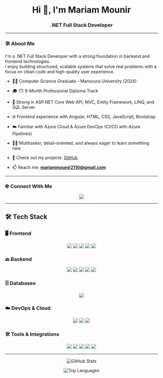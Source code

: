 <h1 align="center">Hi 👋, I'm Mariam Mounir</h1>
<h3 align="center">.NET Full Stack Developer </h3>

---

### 🛠 About Me

I'm a .NET Full Stack Developer with a strong foundation in backend and frontend technologies.  
I enjoy building structured, scalable systems that solve real problems with a focus on clean code and high-quality user experience.

- 👩‍🎓 Computer Science Graduate – Mansoura University (2024)  
- 🎓 ITI 9-Month Professional Diploma Track  
- 🧠 Strong in ASP.NET Core Web API, MVC, Entity Framework, LINQ, and SQL Server  
- 🌐 Frontend experience with Angular, HTML, CSS, JavaScript, Bootstrap  
- ☁️ Familiar with Azure Cloud & Azure DevOps (CI/CD with Azure Pipelines)  
- 👩‍🔧 Multitasker, detail-oriented, and always eager to learn something new  

- 🔗 Check out my projects: [GitHub](https://github.com/MariamMounir)  
- 📫 Reach me: **mariammounir2110@gmail.com**

---

### 🌐 Connect With Me

<p align="center">
  <a href="https://www.linkedin.com/in/mariam-mounir-b870931bb/"><img src="https://img.shields.io/badge/LinkedIn-0077B5?style=for-the-badge&logo=linkedin&logoColor=white" /></a>
</p>

---

## 🛠️ Tech Stack

### 🖥️ Frontend
<p align="center">
  <img src="https://img.shields.io/badge/Angular-DD0031?style=for-the-badge&logo=angular&logoColor=white" />
  <img src="https://img.shields.io/badge/Bootstrap-563D7C?style=for-the-badge&logo=bootstrap&logoColor=white" />
  <img src="https://img.shields.io/badge/HTML5-E34F26?style=for-the-badge&logo=html5&logoColor=white" />
  <img src="https://img.shields.io/badge/CSS3-1572B6?style=for-the-badge&logo=css3&logoColor=white" />
  <img src="https://img.shields.io/badge/JavaScript-F7DF1E?style=for-the-badge&logo=javascript&logoColor=black" />
</p>

### 🔙 Backend
<p align="center">
  <img src="https://img.shields.io/badge/C%23-239120?style=for-the-badge&logo=c-sharp&logoColor=white" />
  <img src="https://img.shields.io/badge/.NET-512BD4?style=for-the-badge&logo=dotnet&logoColor=white" />
  <img src="https://img.shields.io/badge/ASP.NET_Core-512BD4?style=for-the-badge&logo=dotnet&logoColor=white" />
  <img src="https://img.shields.io/badge/Entity_Framework-0078D7?style=for-the-badge&logo=dotnet&logoColor=white" />
  <img src="https://img.shields.io/badge/SignalR-00BFFF?style=for-the-badge&logo=signalr&logoColor=white" />
</p>

### 🗄️ Databases
<p align="center">
  <img src="https://img.shields.io/badge/SQL_Server-CC2927?style=for-the-badge&logo=microsoft-sql-server&logoColor=white" />
</p>

### ☁️ DevOps & Cloud
<p align="center">
  <img src="https://img.shields.io/badge/Azure-0089D6?style=for-the-badge&logo=microsoftazure&logoColor=white" />
  <img src="https://img.shields.io/badge/Azure%20DevOps-0078D7?style=for-the-badge&logo=azuredevops&logoColor=white" />
  <img src="https://img.shields.io/badge/Azure_Pipelines-2560E0?style=for-the-badge&logo=azure-pipelines&logoColor=white" />
</p>

### 🛠️ Tools & Integrations
<p align="center">
  <img src="https://img.shields.io/badge/Git-F05032?style=for-the-badge&logo=git&logoColor=white" />
  <img src="https://img.shields.io/badge/Postman-FF6C37?style=for-the-badge&logo=postman&logoColor=white" />
  <img src="https://img.shields.io/badge/Stripe-635BFF?style=for-the-badge&logo=stripe&logoColor=white" />
  <img src="https://img.shields.io/badge/Cloudinary-3448C5?style=for-the-badge&logo=cloudinary&logoColor=white" />
  <img src="https://img.shields.io/badge/ImageKit-4B8DF8?style=for-the-badge&logo=imagekit&logoColor=white" />
</p>

---

<!-- GitHub Stats -->
<p align="center">
  <img src="https://github-readme-stats.vercel.app/api?username=MariamMounir&show_icons=true&theme=radical&hide_border=true&include_all_commits=true&count_private=true" alt="GitHub Stats" />
</p>

<!-- Most Used Languages -->
<p align="center">
  <img src="https://github-readme-stats.vercel.app/api/top-langs/?username=MariamMounir&layout=compact&theme=radical&hide_border=true&langs_count=8" alt="Top Languages" />
</p>



